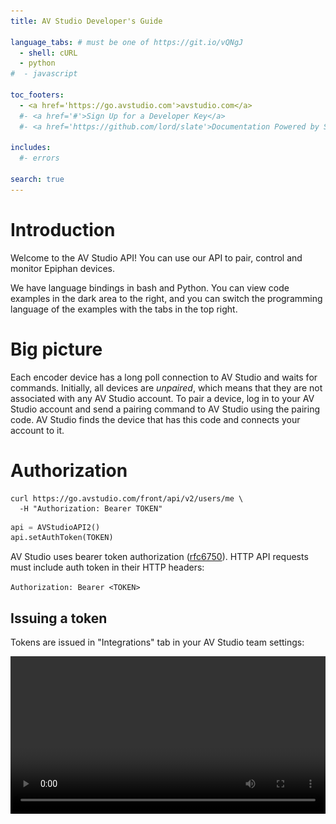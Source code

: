 ```yaml
---
title: AV Studio Developer's Guide

language_tabs: # must be one of https://git.io/vQNgJ
  - shell: cURL
  - python
#  - javascript

toc_footers:
  - <a href='https://go.avstudio.com'>avstudio.com</a>
  #- <a href='#'>Sign Up for a Developer Key</a>
  #- <a href='https://github.com/lord/slate'>Documentation Powered by Slate</a>

includes:
  #- errors

search: true
---
```


# Introduction

Welcome to the AV Studio API! You can use our API to pair, control and monitor Epiphan devices.

We have language bindings in bash and Python. You can view code examples in the dark area to the right, and you can switch the programming language of the examples with the tabs in the top right.

# Big picture

Each encoder device has a long poll connection to AV Studio and waits for commands. Initially, all devices are *unpaired*, which means that they are not associated with any AV Studio account. To pair a device, log in to your AV Studio account and send a pairing command to AV Studio using the pairing code. AV Studio finds the device that has this code and connects your account to it.


# Authorization

```shell
curl https://go.avstudio.com/front/api/v2/users/me \
  -H "Authorization: Bearer TOKEN"
```

```python
api = AVStudioAPI2()
api.setAuthToken(TOKEN)
```

AV Studio uses bearer token authorization ([rfc6750](https://tools.ietf.org/html/rfc6750)). HTTP API requests must include auth token in their HTTP headers: 

`Authorization: Bearer <TOKEN>`


## Issuing a token

Tokens are issued in "Integrations" tab in your AV Studio team settings:

<video width="100%" height="auto" src="images/new_token.mp4" controls/>

Few notes about tokens:

- Tokens can be issued by the team's owner or admin. Multiple tokens can be issued for a team, but each token is linked to one team.

- Tokens have admin permissions, without access to tokens and user management functionality.

- Tokens do not expire.


# Getting All Devices

There're two devices in a newly created AV Studio account, let's retrieve them:

```python
devices = api.Devices.get_all()
for d in devices:
    print d["Id"], d["Name"]

# Output:
# demo_0_d3d68f3c My First Demo Device
# demo_1_4e0a964a-b350-435f-82c9-de6ab5188af2 My Second Demo Device
```

```shell
curl https://go.avstudio.com/front/api/v2/devices \
    -H "Authorization: Bearer TOKEN"
```

> The above command returns array with the device info dictionaries:

```json
[
  {
    "Id": "demo_0_d3d68f3c",
    "Name": "My First Demo Device",
    "Model": "Demo",
    "Status": "Online",
    "Recording": "unknown",
    "StateTime": 1539366714.931,
    "SnapshotURL": "/front/api/v1/devices/demo_0_d3d68f3c/state.jpg",
    "IsUnpaired": false,
    "Telemetry": {}
  }
]
```

`GET /front/api/v2/devices`

# Getting a Specific Device

```python
device = api.Devices.get("demo_0_d3d68f3c")
```

```shell
curl https://go.avstudio.com/front/api/v2/devices/demo_0_d3d68f3c \
  -H "Authorization: Bearer TOKEN"
```

> Result:

```json
[
  {
    "Id": "demo_0_d3d68f3c",
    "Name": "My First Demo Device",
    "Model": "Demo",
    "Status": "Online",
    "Recording": "unknown",
    "StateTime": 1539366714.931,
    "SnapshotURL": "/front/api/v1/devices/demo_0_d3d68f3c/state.jpg",
    "IsUnpaired": false,
    "Telemetry": {}
  }
]
```

`GET /front/api/v2/devices/DEVICEID`

Parameter | Description
--------- | -----------
DEVICEID | The ID of the device to retrieve

# Pairing a Real Device

Let's pair a real device.

### Switching the Webcaster X2 Device to AV Studio Mode

There are two ways to switch modes:

Double press the power button on the device until the LCD screen shows Epiphan logo:

![Swtiching to AV Studio using LCD screen](images/front_screen_pairing_code.jpg "Swtiching to AV Studio using LCD screen")

Or select AV Studio using a monitor and attached USB mouse:

![Swtiching to AV Studio using a monitor and a mouse](images/switch_to_avstudio.gif "Swtiching to AV Studio using a monitor and a mouse")

### Pairing the Device

To pair a device we use the following endpoint:

`POST /front/api/v2/devices`


```python
r = api.Devices.add("5cf06c29", "NEW DEVICE")
device_id = r["ID"]
```

```shell
curl -X POST https://go.avstudio.com/front/api/v2/devices \
  -H "Authorization: Bearer TOKEN" \
  -d '{"DeviceID": "5cf06c29", "Name": "NEW DEVICE"}'
```

> Result:

```json
{
    "Status": "ok",
    "StatusCode": 200,
    "ID": "DEVICEID"
}
```


# Device Commands

## Sending Commands to Devices

> e.g. setting bitrate to 1 Mbit/s:

```python
api.Devices.run_command(deviceId, "setparam:bitrate=1000")
```

```shell
curl https://go.avstudio.com/front/api/v2/devices/DEVICEID/task \
  -H "Authorization: Bearer TOKEN" \
  --data-binary '{"cmd": "setparam:bitrate=1000"}'
```

To send commands to devices, POST `{"cmd": COMMAND}` json to this endpoint:

`POST front/api/v2/devices/DEVICEID/task`

## setparam:

```python
api.Devices.get(deviceId)["Telemetry"]["settings"].keys()

# Output: ['resolution', 'bitrate']
```

```shell
curl https://go.avstudio.com/front/api/v2/devices/DEVICEID \
  -H "Authorization: Bearer TOKEN" \
| jq '.Telemetry.settings | keys'

# Output:
# [
#   "bitrate",
#   "resolution"
# ]
```

This command sets the value of the device settings parameter. Available parameters are listed in the device info Telemetry/settings dictionary.

Epiphan Webcaster X2's support the following parameters:

Param|Possible values|Description
-----|---------------|-----------
resolution|1920x1080, 1280x720, 640x360, 320x180|Stream frame size
bitrate|up to 4000|Stream bitrate, in Kbit/s

## recording.start/stop

```python
api.Devices.run_command(deviceId, "recording.start")
api.Devices.run_command(deviceId, "recording.stop")
```

```shell
 curl https://go.avstudio.com/front/api/v2/devices/DEVICEID/task \
  -H "Authorization: Bearer TOKEN" \
  --data-binary '{"cmd": "recording.start"}'

 curl https://go.avstudio.com/front/api/v2/devices/DEVICEID/task \
  -H "Authorization: Bearer TOKEN" \
  --data-binary '{"cmd": "recording.stop"}'
```

These commands start and stop recording. See "[Recording](/#recording)" section for details.

## afu.start/stop

```python
api.Devices.run_command(deviceId, "afu.start")
api.Devices.run_command(deviceId, "afu.stop")
```

```shell
 curl https://go.avstudio.com/front/api/v2/devices/DEVICEID/task \
  -H "Authorization: Bearer TOKEN" \
  --data-binary '{"cmd": "afu.start"}'

 curl https://go.avstudio.com/front/api/v2/devices/DEVICEID/task \
  -H "Authorization: Bearer TOKEN" \
  --data-binary '{"cmd": "afu.stop"}'
```

These commands start and stop uploading the recording footage to AV Studio. See "[Recording](/#recording)" section for details.

## footage.clear

```python
api.Devices.run_command(deviceId, "footage.clear")
```

```shell
 curl https://go.avstudio.com/front/api/v2/devices/DEVICEID/task \
  -H "Authorization: Bearer TOKEN" \
  --data-binary '{"cmd": "footage.clear"}'
```

This command deletes recorded footage on the device (the footage that is not uploaded yet). See "[Recording](/#recording)" section for details.

## rtmp.start:url

```python
api.Devices.run_command(deviceId, "rtmp.start:rtmp://10.1.2.16/live/test")
```

```shell
 curl https://go.avstudio.com/front/api/v2/devices/DEVICEID/task \
  -H "Authorization: Bearer TOKEN" \
  --data-binary '{"cmd": "rtmp.start:rtmp://10.1.2.16/live/test"}'
```

> The status of the RTMP stream is reported in `Telemetry/state/rtmp`.
> 
> `speed` is actual_uploading_speed/bitrate ratio, values greater or equal to 1.0 are ok, less than 1.0 means there's not enough bandwidth.

```json
"rtmp": {
    "url": "rtmp://10.1.2.16/live/test", 
    "speed": 1.00,
    "bitrate": 2061,
    "sent": {
        "frames": 896, 
        "bytes": 7723008
    }
}
```

This command starts an RTMP stream to a given RTMP url.

## rtmp.stop

```python
api.Devices.run_command(deviceId, "rtmp.stop")
```

```shell
 curl https://go.avstudio.com/front/api/v2/devices/DEVICEID/task \
  -H "Authorization: Bearer TOKEN" \
  --data-binary '{"cmd": "rtmp.stop"}'
```

To stop the RTMP stream that was started by `rtmp.start`

## firmware.update

```python
api.Devices.run_command(deviceId, "firmware.update")
```

```shell
 curl https://go.avstudio.com/front/api/v2/devices/DEVICEID/task \
  -H "Authorization: Bearer TOKEN" \
  --data-binary '{"cmd": "firmware.update"}'
```

Starts a firmware update if a more recent firmware version is available.

## unpair

```python
api.Devices.run_command(deviceId, "unpair")
```

```shell
 curl https://go.avstudio.com/front/api/v2/devices/DEVICEID/task \
  -H "Authorization: Bearer TOKEN" \
  --data-binary '{"cmd": "unpair"}'
```

Unpairs the device from the account that it's paired to.


# Recording

Webcaster X2 devices can record footage and upload it to the AV Studio account, to which they are paired.

On Webcaster X2 stream is recorded to SD card, or internal flash memory, if SD card is full or is not available.

Recorder is started by `recording.start` and stopped by `recording.stop` commands. If uploading is enabled by `afu.start` command, it gets uploaded to AV Studio and deleted from device storage.

If uploading is disabled by `afu.stop` command, footage stays on device, until it's deleted by `footage.clear` command, or uploading is started.

Recording, streaming and uploading can run at the same time.

The footage, uploaded to AV Studio, is billed according to the account's plan.

## Recorded Footage on Device

```python
api.Devices.get(deviceId)["Telemetry"]["state"]["afu"]

# Output:
# {
#   "queue_duration": 4793,    # The duration of stored footage, in seconds
#   "queue_size": 2513406672,  # The size of stored footage, in bytes
#   "speed": 0,                # Uploading speed (if footage is being uploaded)
#   "state": False             # True if uploading enabled, False otherwise
# }
```

```shell
curl https://go.avstudio.com/front/api/v2/devices/DEVICEID \
  -H "Authorization: Bearer TOKEN" \
| jq '.Telemetry.state.afu'

# Output:
# {
#   "queue_duration": 4793,    # The duration of stored footage, in seconds
#   "queue_size": 2513406672,  # The size of stored footage, in bytes
#   "speed": 0,                # Uploading speed (if footage is being uploaded)
#   "state": False             # True if uploading enabled, False otherwise
# }
```

Status of recorded, but not uploaded footage is reported in `state.afu` dictionary of device status.

# Getting Recordings

## Getting List of Uploaded Chunks

```shell
curl https://go.avstudio.com/front/api/v2/devices/DEVICEID/thumbnails?from=START&to=END \
  -H "Authorization: Bearer TOKEN"

# Output:
# [
#   {
#    "Start": 1546887235.983,
#    "End": 1546887246.35,
#    "Url": "chunks/DEVICEID/v2/video/000003000000.mp4"
#   },
#   {
#    "Start": 1546887246.383,
#    "End": 1546887256.749,
#    "Url": "chunks/DEVICEID/v2/video/000003000001.mp4"
#   },
#   {
#    "Start": 1546887256.783,
#    "End": 1546887267.016,
#    "Url": "chunks/DEVICEID/v2/video/000003000002.mp4"
#   }
# ]
```

```python
api.Devices.get_timeline(DEVICEID, START, END)

# Output:
# [
#   {
#    "Start": 1546887235.983,
#    "End": 1546887246.35,
#    "Url": "chunks/DEVICEID/v2/video/000003000000.mp4"
#   },
#   {
#    "Start": 1546887246.383,
#    "End": 1546887256.749,
#    "Url": "chunks/DEVICEID/v2/video/000003000001.mp4"
#   },
#   {
#    "Start": 1546887256.783,
#    "End": 1546887267.016,
#    "Url": "chunks/DEVICEID/v2/video/000003000002.mp4"
#   }
# ]
```

`GET /front/api/v2/devices/DEVICEID/thumbnails?from=START&to=END`

Parameter | Description
--------- | -----------
DEVICEID  | The ID of the device to retrieve
START, STOP| Time range (UNIX timestamps)

## Downloading Chunks

```shell

# Getting url of the first chunk from the range
url=$(curl -s "https://go.avstudio.com/front/api/v2/devices/DEVICEID/thumbnails?from=START&to=STOP" \
 -H "Authorization: Bearer TOKEN" | jq -r .[0].Url)

# Downloading the chunk
curl -o '/tmp/chunk.mp4' "https://go.avstudio.com/front/api/v2/media/$url" \
 -H "Authorization: Bearer TOKEN"
```

```python

# Getting url of the first chunk from the range
url = api.Devices.get_timeline(DEVICEID, START, END)[0]["Url"]

# Downloading the chunk
api.HTTP.http_download_file(url, "/tmp/chunk.mp4")
```

`GET /front/api/v2/media/URL`

Parameter | Description
--------- | -----------------------------
URL       | Chunk URL from list of chunks
